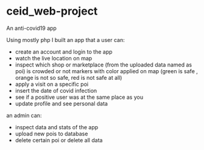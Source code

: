 # ceid_web-project
An anti-covid19 app

Using mostly php 
I built an app that a user can:
- create an account and login to the app
- watch the live location on map 
- inspect which shop or marketplace (from the uploaded data named as poi) is crowded or not
    markers with color applied on map (green is safe , orange is not so safe, red is not safe at all)
- apply a visit on a specific poi
- insert the date of covid infection
- see if a positive user was at the same place as you
- update profile and see personal data

an admin can:
- inspect data and stats of the app
- upload new pois to database
- delete certain poi or delete all data
